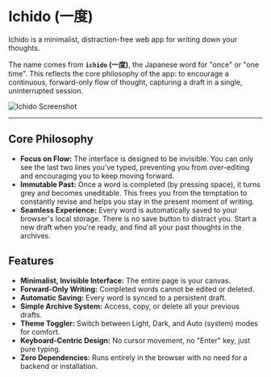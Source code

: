 # Ichido (一度)

Ichido is a minimalist, distraction-free web app for writing down your thoughts.

The name comes from **`ichido` (一度)**, the Japanese word for "once" or "one time". This reflects the core philosophy of the app: to encourage a continuous, forward-only flow of thought, capturing a draft in a single, uninterrupted session.

![Ichido Screenshot](https://ichido.leekaize.com/ichido.png)

---

## Core Philosophy

*   **Focus on Flow:** The interface is designed to be invisible. You can only see the last two lines you've typed, preventing you from over-editing and encouraging you to keep moving forward.
*   **Immutable Past:** Once a word is completed (by pressing space), it turns grey and becomes uneditable. This frees you from the temptation to constantly revise and helps you stay in the present moment of writing.
*   **Seamless Experience:** Every word is automatically saved to your browser's local storage. There is no save button to distract you. Start a new draft when you're ready, and find all your past thoughts in the archives.

## Features

*   **Minimalist, Invisible Interface:** The entire page is your canvas.
*   **Forward-Only Writing:** Completed words cannot be edited or deleted.
*   **Automatic Saving:** Every word is synced to a persistent draft.
*   **Simple Archive System:** Access, copy, or delete all your previous drafts.
*   **Theme Toggler:** Switch between Light, Dark, and Auto (system) modes for comfort.
*   **Keyboard-Centric Design:** No cursor movement, no "Enter" key, just pure typing.
*   **Zero Dependencies:** Runs entirely in the browser with no need for a backend or installation.